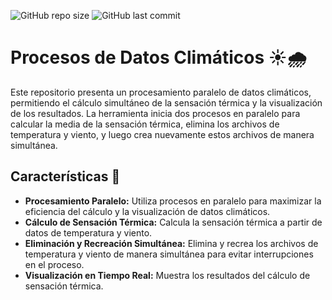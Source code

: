 ![GitHub repo size](https://img.shields.io/github/repo-size/KevinJG994/process-weather) ![GitHub last commit](https://img.shields.io/github/last-commit/KevinJG994/process-weather)

# Procesos de Datos Climáticos ☀️🌧️

Este repositorio presenta un procesamiento paralelo de datos climáticos, permitiendo el cálculo simultáneo de la sensación térmica y la visualización de los resultados. La herramienta inicia dos procesos en paralelo para calcular la media de la sensación térmica, elimina los archivos de temperatura y viento, y luego crea nuevamente estos archivos de manera simultánea.

## Características 🌟

- **Procesamiento Paralelo:** Utiliza procesos en paralelo para maximizar la eficiencia del cálculo y la visualización de datos climáticos.
- **Cálculo de Sensación Térmica:** Calcula la sensación térmica a partir de datos de temperatura y viento.
- **Eliminación y Recreación Simultánea:** Elimina y recrea los archivos de temperatura y viento de manera simultánea para evitar interrupciones en el proceso.
- **Visualización en Tiempo Real:** Muestra los resultados del cálculo de sensación térmica.
